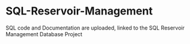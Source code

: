 # SQL-Reservoir-Management
SQL code and Documentation are uploaded, linked to the SQL Reservoir Management Database Project
